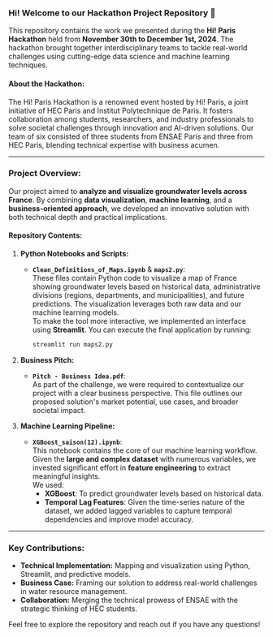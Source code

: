 ### Hi! Welcome to our Hackathon Project Repository 🎉

This repository contains the work we presented during the **Hi! Paris Hackathon** held from **November 30th to December 1st, 2024**. The hackathon brought together interdisciplinary teams to tackle real-world challenges using cutting-edge data science and machine learning techniques.

#### About the Hackathon:
The Hi! Paris Hackathon is a renowned event hosted by Hi! Paris, a joint initiative of HEC Paris and Institut Polytechnique de Paris. It fosters collaboration among students, researchers, and industry professionals to solve societal challenges through innovation and AI-driven solutions. Our team of six consisted of three students from ENSAE Paris and three from HEC Paris, blending technical expertise with business acumen.

---

### Project Overview:

Our project aimed to **analyze and visualize groundwater levels across France**. By combining **data visualization**, **machine learning**, and a **business-oriented approach**, we developed an innovative solution with both technical depth and practical implications.

#### Repository Contents:

1. **Python Notebooks and Scripts:**
   - **`Clean_Definitions_of_Maps.ipynb`** & **`maps2.py`**:  
     These files contain Python code to visualize a map of France showing groundwater levels based on historical data, administrative divisions (regions, departments, and municipalities), and future predictions. The visualization leverages both raw data and our machine learning models.  
     To make the tool more interactive, we implemented an interface using **Streamlit**. You can execute the final application by running:  
     ```bash
     streamlit run maps2.py
     ```

2. **Business Pitch:**
   - **`Pitch - Business Idea.pdf`**:  
     As part of the challenge, we were required to contextualize our project with a clear business perspective. This file outlines our proposed solution's market potential, use cases, and broader societal impact.

3. **Machine Learning Pipeline:**
   - **`XGBoost_saison(12).ipynb`**:  
     This notebook contains the core of our machine learning workflow. Given the **large and complex dataset** with numerous variables, we invested significant effort in **feature engineering** to extract meaningful insights.  
     We used:
     - **XGBoost**: To predict groundwater levels based on historical data.  
     - **Temporal Lag Features**: Given the time-series nature of the dataset, we added lagged variables to capture temporal dependencies and improve model accuracy.

---

### Key Contributions:
- **Technical Implementation:** Mapping and visualization using Python, Streamlit, and predictive models.
- **Business Case:** Framing our solution to address real-world challenges in water resource management.
- **Collaboration:** Merging the technical prowess of ENSAE with the strategic thinking of HEC students.

Feel free to explore the repository and reach out if you have any questions!
